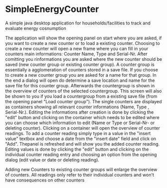 # SimpleEnergyCounter
A simple java desktop application for households/facilities to track and evaluate energy cosnumption

The application will show the opening panel on start where you are asked, if you want to create a new counter or to load a existing counter. 
Choosing to create a new counter will open a new frame where you can fill in your counters main informations: Counter Name, Type and Serial-Nr.
After comitting you rinformations you are asked where the new counter should be saved (new counter group or existing counter group). A counter group is essentially a 
agglomeration of counters stored in a save file. If you choose to create a new counter group you are asked for a name for that group.
In the end a dialog will open do determine a save location and name for the save file for this counter group. Afterwards the countergroup is shown in the overview of counters
of the selected countergroup. This screen will also be shown to you if you load a countergroup from a existing save file (from the opening panel "Load counter group").
The single counters are displayed as containers showing all relevant counter informations (Name, Type , Serial-Nr.). Editing the informations after creation is done
by clicking the "edit" button and clicking on the container which needs to be edited where you can choose which information to edit (Name or Type or Serial-Nr- or deleting counter).
Clicking on a container will open the overview of counter readings. To add a counter reading simply type in a value in the "insert value" textbox and choose a date from the "insert date" field and click on "Add". Thepanel is refreshed and will show you the added counter reading. Editing values is done by clicking the "edit" button and clicking on the individual counter reading entry and choosing an option from the opening dialog (edit value or date or deleting reading).

Adding new Counters to existing counter groups will enlarge the overview of counters. All readings only refer to their individual counters and won't have consequences on 
other counters
